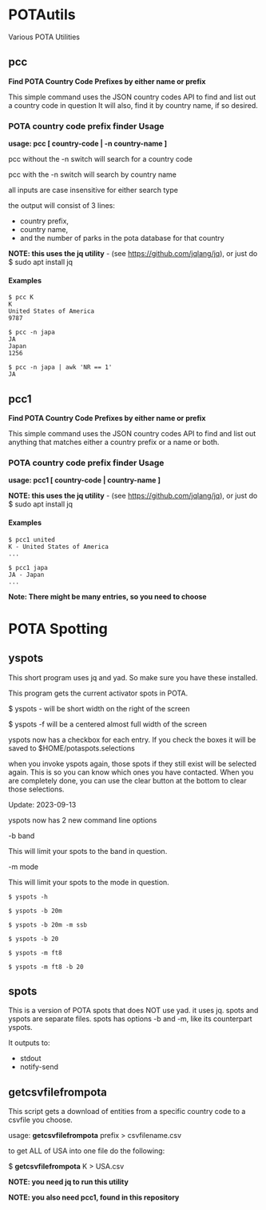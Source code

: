 # POTAutils
Various POTA Utilities

## pcc

**Find POTA Country Code Prefixes by either name or prefix**

This simple command uses the JSON country codes API to find and list out a country code in question
It will also, find it by country name, if so desired.


### POTA country code prefix finder Usage

**usage: pcc [ country-code | -n country-name ]**

pcc without the -n switch will search for a country code

pcc with the -n switch will search by country name

all inputs are case insensitive for either search type

the output will consist of 3 lines: 
* country prefix, 
* country name, 
* and the number of parks in the pota database for that country

**NOTE: this uses the jq utility** - (see https://github.com/jqlang/jq), or just do $ sudo apt install jq

#### Examples
```
$ pcc K
K
United States of America
9787
```

```
$ pcc -n japa
JA
Japan
1256
```

```
$ pcc -n japa | awk 'NR == 1'
JA
```
## pcc1

**Find POTA Country Code Prefixes by either name or prefix**

This simple command uses the JSON country codes API to find and list out anything that matches either a country prefix or a name or both.

### POTA country code prefix finder Usage

**usage: pcc1 [ country-code | country-name ]**

**NOTE: this uses the jq utility** - (see https://github.com/jqlang/jq), or just do $ sudo apt install jq

#### Examples

```
$ pcc1 united
K - United States of America
...
```

```
$ pcc1 japa
JA - Japan
...
```

**Note: There might be many entries, so you need to choose**

# POTA Spotting

## yspots

This short program uses jq and yad. So make sure you have these installed.

This program gets the current activator spots in POTA.

$ yspots - will be short width on the right of the screen

$ yspots -f will be a centered almost full width of the screen

yspots now has a checkbox for each entry. If you check the boxes it will be saved to $HOME/potaspots.selections 

when you invoke yspots again, those spots if they still exist will be selected again. This is so you can know which ones you have contacted. When you are completely done, you can use the clear button at the bottom to clear those selections.

Update: 2023-09-13

yspots now has 2 new command line options

-b band

This will limit your spots to the band in question.

-m mode

This will limit your spots to the mode in question.

```
$ yspots -h

$ yspots -b 20m

$ yspots -b 20m -m ssb

$ yspots -b 20

$ yspots -m ft8

$ yspots -m ft8 -b 20
```

## spots

This is a version of POTA spots that does NOT use yad. it uses jq. 
spots and yspots are separate files. spots has options -b and -m, like its counterpart yspots.

It outputs to:
* stdout
* notify-send
  
## getcsvfilefrompota

This script gets a download of entities from a specific country code to a csvfile you choose.

usage: **getcsvfilefrompota** prefix > csvfilename.csv

to get ALL of USA into one file do the following:

$ **getcsvfilefrompota** K > USA.csv

**NOTE: you need jq to run this utility**

**NOTE: you also need pcc1, found in this repository**

